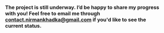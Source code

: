 ### The project is still underway. I’d be happy to share my progress with you! Feel free to email me through contact.nirmankhadka@gmail.com if you'd like to see the current status.
